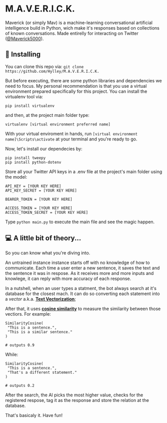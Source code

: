 # M.A.V.E.R.I.C.K.

Maverick (or simply Mav) is a machine-learning conversational artificial intelligence build in Python, wich make it's responses based on collections of known conversations. Made entirelly for interacting on Twitter ([@Maverick5000](https://twitter.com/Maverick5000)).

## 🔧 Installing
You can clone this repo via:
`git clone https://github.com/Hylley/M.A.V.E.R.I.C.K.`

But before executing, there are some python libraries and dependencies we need to focus.
My personal recommendation is that you use a virtual environment prepared specifically for this project.
You can install the virtualenv tool via:
```
pip install virtualenv
```
and then, at the project main folder type:
```
virtualenv [virtual environment preferred name]
```
With your virtual enviroment in hands, run ```[virtual environment name]\Scripts\activate``` at your terminal and you're ready to go.

Now, let's install our dependecies by:
```
pip install tweepy
pip install python-dotenv
```

Store all your Twitter API keys in a .env file at the project's main folder using the model:
```
API_KEY = [YOUR KEY HERE]
API_KEY_SECRET = [YOUR KEY HERE]

BEARER_TOKEN = [YOUR KEY HERE]

ACCESS_TOKEN = [YOUR KEY HERE]
ACCESS_TOKEN_SECRET = [YOUR KEY HERE]
```

Type ```python main.py``` to execute the main file and see the magic happen.


## 💻 A little bit of theory...

So you can know what you're diving into.

An untrained instance instance starts off with no knowledge of how to communicate. Each time a user enter a new sentence, it saves the text and the sentence it was in respose. As it receives more and more inputs and knowlege, it can reply with more accuracy of each response.

In a nutshell, when an user types a statment, the bot always search at it's database for the closest mach. It can do so converting each statement into a *vector* a.k.a. **[Text Vectorization](https://www.deepset.ai/blog/what-is-text-vectorization-in-nlp)**;

After that, it uses **[cosine similarity](https://en.wikipedia.org/wiki/Cosine_similarity)** to measure the similarity between those vectiors. For example:
```
SimilarityCosine(
 "This is a sentence.",
 "This is a similar sentence."
)

# outputs 0.9
```
While:
```
SimilarityCosine(
 "This is a sentence.",
 "That's a different statement."
)

# outputs 0.2
```

After the search, the AI picks the most higher value, checks for the registered respose, tag it as the response and store the relation at the database.

That's basicaly it. Have fun!
